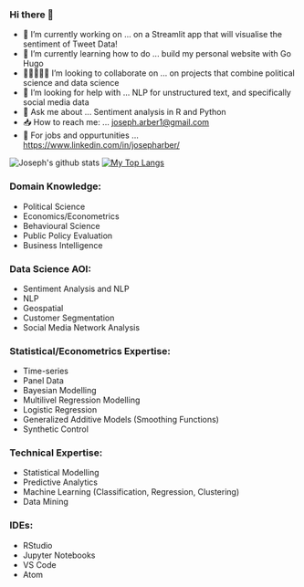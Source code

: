 ### Hi there 👋

- 🔭 I’m currently working on ... on a Streamlit app that will visualise the sentiment of Tweet Data!
- 🌱 I’m currently learning how to do ... build my personal website with Go Hugo
- 🧑🏾‍🤝‍🧑🏾 I’m looking to collaborate on ... on projects that combine political science and data science
- 🤔 I’m looking for help with ... NLP for unstructured text, and specifically social media data
- 💬 Ask me about ... Sentiment analysis in R and Python
- 📥 How to reach me: ... joseph.arber1@gmail.com
- 👔 For jobs and oppurtunities ... https://www.linkedin.com/in/josepharber/

 ![Joseph's github stats](https://github-readme-stats.vercel.app/api?username=jUA96&show_icons=true&theme=radical)  [![My Top Langs](https://github-readme-stats.vercel.app/api/top-langs/?username=JUA96)](https://github.com/JUA96/github-readme-stats&theme=radical)
### Domain Knowledge:

- Political Science
- Economics/Econometrics
- Behavioural Science
- Public Policy Evaluation
- Business Intelligence

### Data Science AOI:

- Sentiment Analysis and NLP
- NLP
- Geospatial 
- Customer Segmentation
- Social Media Network Analysis

### Statistical/Econometrics Expertise:

- Time-series
- Panel Data 
- Bayesian Modelling
- Multilivel Regression Modelling
- Logistic Regression
- Generalized Additive Models (Smoothing Functions)
- Synthetic Control

### Technical Expertise:

- Statistical Modelling 
- Predictive Analytics
- Machine Learning (Classification, Regression, Clustering)
- Data Mining


### IDEs:

- RStudio
- Jupyter Notebooks
- VS Code
- Atom



